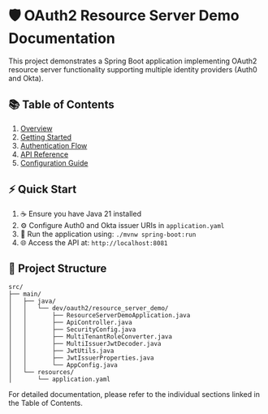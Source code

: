 # 🛡️ OAuth2 Resource Server Demo Documentation

This project demonstrates a Spring Boot application implementing OAuth2 resource server functionality supporting multiple identity providers (Auth0 and Okta).

## 📚 Table of Contents

1. [Overview](overview.md)
2. [Getting Started](getting-started.md)
3. [Authentication Flow](authentication-flow.md)
4. [API Reference](api-reference.md)
5. [Configuration Guide](configuration.md)

## ⚡ Quick Start

1. ☕ Ensure you have Java 21 installed
2. ⚙️ Configure Auth0 and Okta issuer URIs in `application.yaml`
3. 🚀 Run the application using: `./mvnw spring-boot:run`
4. 🌐 Access the API at: `http://localhost:8081`

## 📁 Project Structure

```
src/
├── main/
│   ├── java/
│   │   └── dev/oauth2/resource_server_demo/
│   │       ├── ResourceServerDemoApplication.java
│   │       ├── ApiController.java
│   │       ├── SecurityConfig.java
│   │       ├── MultiTenantRoleConverter.java
│   │       ├── MultiIssuerJwtDecoder.java
│   │       ├── JwtUtils.java
│   │       ├── JwtIssuerProperties.java
│   │       └── AppConfig.java
│   └── resources/
│       └── application.yaml
```

For detailed documentation, please refer to the individual sections linked in the Table of Contents.
